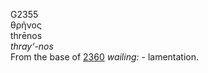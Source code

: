 <body>
  <p>G2355<br>  θρῆνος  <br> thrēnos  <br><i>thray‘-nos </i><br>From the base of <a href="g2360.htm">2360</a>  <i>wailing:</i> - lamentation.<br></p>
 </body>
